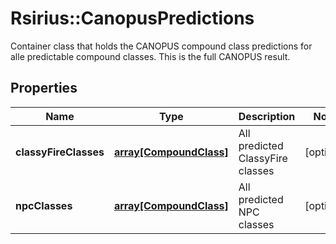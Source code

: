 # Rsirius::CanopusPredictions

Container class that holds the CANOPUS compound class predictions for alle predictable compound classes.  This is the full CANOPUS result.

## Properties
Name | Type | Description | Notes
------------ | ------------- | ------------- | -------------
**classyFireClasses** | [**array[CompoundClass]**](CompoundClass.md) | All predicted ClassyFire classes | [optional] 
**npcClasses** | [**array[CompoundClass]**](CompoundClass.md) | All predicted NPC classes | [optional] 


